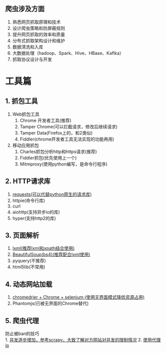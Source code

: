 ## 爬虫涉及方面

1. 熟悉网页抓取原理和技术
2. 设计爬虫策略和防屏蔽规则
3. 提升网页抓取的效率和质量
4. 分布式抓取架构设计和维护
5. 数据清洗和入库
6. 大数据处理（hadoop、Spark、Hive、HBase、Kaflka）
7. 抓取协议设计与开发

# 工具篇

## 1. 抓包工具
1. Web抓包工具
    1. Chrome 开发者工具(推荐)
    2. Tamper Chrome(可以拦截请求，修改后继续请求)
    3. Tamper Data(Firefox上的，和2类似)
    4. Fiddler(chrome开发者工具无法实现的功能再用)
2. 移动应用抓包
    1. Charles抓包分析http和https请求(推荐)
    2. Fiddler抓包(优先使用上一个)
    3. Mitmproxy(使用python编写，是命令行程序)

## 2. HTTP请求库
1. [requests(可以代替python原生的请求库)](/crawler/requests.md)
2. httpie(命令行库)
3. curl
4. aiohttp(支持异步io的库)
5. hyper(支持http2的库)

## 3. 页面解析
1. [lxml(推荐lxml和xpath结合使用)](/crawler/xpath.md)
2. [BeautifulSoup(bs4)(推荐配合lxml使用)](/crawler/beautifulsoup.md)
3. pyquery(不推荐)
4. html5lib(不常用)


## 4. 动态网站加载
1. [chromedrier + Chrome + selenium (使用无界面模式降低资源占用)](/crawler/selenium.md)
2. Phantomjs(已被无界面的Chrome替代)

## 5. 爬虫代理
防止被ban的技巧  
    1. [并发逐步增加，参考scrapy，大致了解对方网站对并发的限制情况](/crawler/Scrapy/scrapy_optimization.md)
    2. [使用代理ip](/crawler/proxy_server.md)
